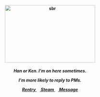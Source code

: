 <h4 align="center">
<img src="https://64.media.tumblr.com/8eabeeb8419fda393f1d422e59302579/c5de081369e7eb34-2c/s500x750/674f6d5e9afc041502ffa66f1b6fae1a278cb25e.gifv"width="300" height="190" alt="sbr">
<br>
</h4>
<h5 align="center">
  Han or Ken. I'm on here sometimes.
<p align> I'm more likely to reply to PMs. </p>
  
<a href=https://rentry.co/kancho> Rentry </a>⠀<a href=https://steamcommunity.com/id/katocha/> Steam </a>⠀<a href=https://gantz.atabook.org> Message </a>
